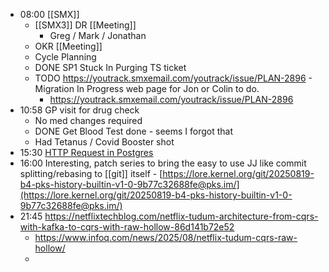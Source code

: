 - 08:00 [[SMX]]
	- [[SMX3]] DR [[Meeting]]
		- Greg / Mark / Jonathan
	- OKR [[Meeting]]
	- Cycle Planning
	- DONE SP1 Stuck In Purging TS ticket
	- TODO https://youtrack.smxemail.com/youtrack/issue/PLAN-2896 - Migration In Progress web page for Jon or Colin to do.
		- https://youtrack.smxemail.com/youtrack/issue/PLAN-2896
- 10:58 GP visit for drug check
	- No med changes required
	- DONE Get Blood Test done - seems I forgot that
	- Had Tetanus / Covid Booster shot
- 15:30 [HTTP Request in Postgres](https://h3manth.com/posts/HTTP-Request-Postgres/)
- 16:00 Interesting, patch series to bring the easy to use JJ like commit splitting/rebasing to [[git]] itself - [https://lore.kernel.org/git/20250819-b4-pks-history-builtin-v1-0-9b77c32688fe@pks.im/](https://lore.kernel.org/git/20250819-b4-pks-history-builtin-v1-0-9b77c32688fe@pks.im/)
- 21:45 https://netflixtechblog.com/netflix-tudum-architecture-from-cqrs-with-kafka-to-cqrs-with-raw-hollow-86d141b72e52
	- https://www.infoq.com/news/2025/08/netflix-tudum-cqrs-raw-hollow/
	-